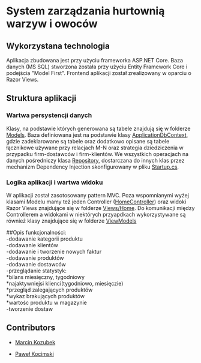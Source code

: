 # System zarządzania hurtownią warzyw i owoców

## Wykorzystana technologia
Aplikacja zbudowana jest przy użyciu frameworka ASP.NET Core. Baza danych (MS SQL) stworzona została przy użyciu Entity Framework Core i podejścia "Model First". Frontend aplikacji został zrealizowany w oparciu o Razor Views.

## Struktura aplikacji
### Wartwa persystencji danych
Klasy, na podstawie których generowana są tabele znajdują się w folderze [Models](https://github.com/KartonM/databases2020-project/tree/master/EFCoreZadanie2/Models). Baza definiowana jest na podstawie klasy [ApplicationDbContext](https://github.com/KartonM/databases2020-project/blob/master/EFCoreZadanie2/Data/ApplicationDbContext.cs), gdzie zadeklarowane są tabele oraz dodatkowo opisane są tabele łącznikowe używane przy relacjach M-N oraz strategia dziedziczenia w przypadku firm-dostawców i firm-klientów. We wszystkich operacjach na danych pośredniczy klasa [Repository](https://github.com/KartonM/databases2020-project/blob/master/EFCoreZadanie2/Data/Repository.cs), dostarczana do innych klas przez mechanizm Dependency Injection skonfigurowany w pliku [Startup.cs](https://github.com/KartonM/databases2020-project/blob/master/EFCoreZadanie2/Startup.cs).

### Logika aplikacji i wartwa widoku
W aplikacji został zasotosowany pattern MVC. Poza wspomnianymi wyżej klasami Modelu mamy też jeden Controller ([HomeController](https://github.com/KartonM/databases2020-project/blob/master/EFCoreZadanie2/Controllers/HomeController.cs)) oraz widoki Razor Views znajdujące się w folderze [Views/Home](https://github.com/KartonM/databases2020-project/tree/master/EFCoreZadanie2/Views/Home). Do komunikacji między Controllerem a widokami w niektórych przyapdkach wykorzystywane są również klasy znajdujące się w folderze [ViewModels](https://github.com/KartonM/databases2020-project/tree/master/EFCoreZadanie2/ViewModels)

##Opis funkcjonalności:<br/>
-dodawanie kategorii produktu<br/>
-dodawanie klientów<br/>
-dodawanie i tworzenie nowych faktur<br/>
-dodawanie produktów<br/>
-dodawanie dostawców<br/>
-przeglądanie statystyk:<br/>
*bilans miesięczny, tygodniowy<br/>
*najaktywniejsi klienci(tygodniowo, miesięczie)<br/>
*przegląd zalegających produktów<br/>
*wykaz brakujących produktów<br/>
*wartośc produktu w magazynie<br/>
-tworzenie dostaw<br/>

## Contributors
- [Marcin Kozubek](https://github.com/KartonM)

- [Paweł Kocimski](https://github.com/kocimski)
